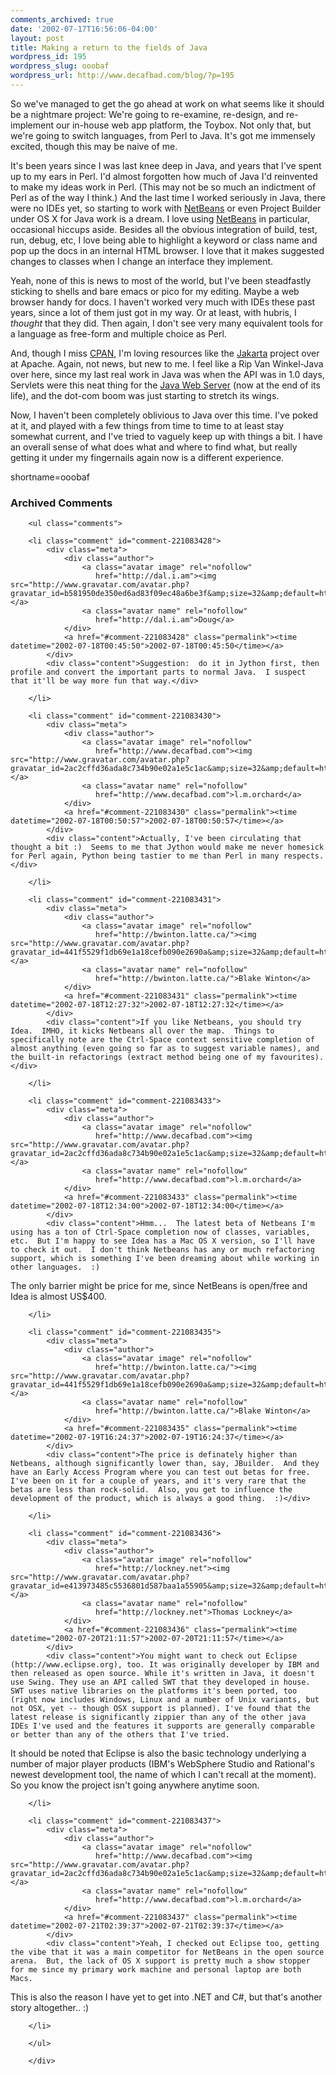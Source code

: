 ```yaml
---
comments_archived: true
date: '2002-07-17T16:56:06-04:00'
layout: post
title: Making a return to the fields of Java
wordpress_id: 195
wordpress_slug: ooobaf
wordpress_url: http://www.decafbad.com/blog/?p=195
---
```

<p>So we've managed to get the go ahead at work on what seems like it should be a nightmare project:  We're going to re-examine, re-design, and re-implement our in-house web app platform, the Toybox.  Not only that, but we're going to switch languages, from Perl to Java.  It's got me immensely excited, though this may be naive of me.</p>
<p>It's been years since I was last knee deep in Java, and years that I've spent up to my ears in Perl.  I'd almost forgotten how much of Java I'd reinvented to make my ideas work in Perl.  (This may not be so much an indictment of Perl as of the way I think.)  And the last time I worked seriously in Java, there were no IDEs yet, so starting to work with <a href="http://www.netbeans.org">NetBeans</a> or even Project Builder under OS X for Java work is a dream.  I love using <a href="http://www.netbeans.org">NetBeans</a> in particular, occasional hiccups aside.  Besides all the obvious integration of build, test, run, debug, etc, I love being able to highlight a keyword or class name and pop up the docs in an internal HTML browser.  I love that it makes suggested changes to classes when I change an interface they implement.</p>
<p>Yeah, none of this is news to most of the world, but I've been steadfastly sticking to shells and bare emacs or pico for my editing.  Maybe a web browser handy for docs.  I haven't worked very much with IDEs these past years, since a lot of them just got in my way.  Or at least, with hubris, I <i>thought</i> that they did.  Then again, I don't see very many equivalent tools for a language as free-form and multiple choice as Perl.</p>
<p>And, though I miss <a href="http://www.cpan.org">CPAN</a>, I'm loving resources like the <a href="http://jakarta.apache.org">Jakarta</a> project over at Apache.  Again, not news, but new to me.  I feel like a Rip Van Winkel-Java over here, since my last real work in Java was when the API was in 1.0 days, Servlets were this neat thing for the <a href="http://wwws.sun.com/software/jwebserver/index.html">Java Web Server</a> (now at the end of its life), and the dot-com boom was just starting to stretch its wings.</p>
<p>Now, I haven't been completely oblivious to Java over this time.  I've poked at it, and played with a few things from time to time to at least stay somewhat current, and I've tried to vaguely keep up with things a bit.  I have an overall sense of what does what and where to find what, but really getting it under my fingernails again now is a different experience.</p>
<!--more-->
shortname=ooobaf

<div id="comments" class="comments archived-comments">
            <h3>Archived Comments</h3>
            
        <ul class="comments">
            
        <li class="comment" id="comment-221083428">
            <div class="meta">
                <div class="author">
                    <a class="avatar image" rel="nofollow" 
                       href="http://dal.i.am"><img src="http://www.gravatar.com/avatar.php?gravatar_id=b581950de350ed6ad83f09ec48a6be3f&amp;size=32&amp;default=http://mediacdn.disqus.com/1320279820/images/noavatar32.png"/></a>
                    <a class="avatar name" rel="nofollow" 
                       href="http://dal.i.am">Doug</a>
                </div>
                <a href="#comment-221083428" class="permalink"><time datetime="2002-07-18T00:45:50">2002-07-18T00:45:50</time></a>
            </div>
            <div class="content">Suggestion:  do it in Jython first, then profile and convert the important parts to normal Java.  I suspect that it'll be way more fun that way.</div>
            
        </li>
    
        <li class="comment" id="comment-221083430">
            <div class="meta">
                <div class="author">
                    <a class="avatar image" rel="nofollow" 
                       href="http://www.decafbad.com"><img src="http://www.gravatar.com/avatar.php?gravatar_id=2ac2cffd36ada8c734b90e02a1e5c1ac&amp;size=32&amp;default=http://mediacdn.disqus.com/1320279820/images/noavatar32.png"/></a>
                    <a class="avatar name" rel="nofollow" 
                       href="http://www.decafbad.com">l.m.orchard</a>
                </div>
                <a href="#comment-221083430" class="permalink"><time datetime="2002-07-18T00:50:57">2002-07-18T00:50:57</time></a>
            </div>
            <div class="content">Actually, I've been circulating that thought a bit :)  Seems to me that Jython would make me never homesick for Perl again, Python being tastier to me than Perl in many respects.</div>
            
        </li>
    
        <li class="comment" id="comment-221083431">
            <div class="meta">
                <div class="author">
                    <a class="avatar image" rel="nofollow" 
                       href="http://bwinton.latte.ca/"><img src="http://www.gravatar.com/avatar.php?gravatar_id=441f5529f1db69e1a18cefb090e2690a&amp;size=32&amp;default=http://mediacdn.disqus.com/1320279820/images/noavatar32.png"/></a>
                    <a class="avatar name" rel="nofollow" 
                       href="http://bwinton.latte.ca/">Blake Winton</a>
                </div>
                <a href="#comment-221083431" class="permalink"><time datetime="2002-07-18T12:27:32">2002-07-18T12:27:32</time></a>
            </div>
            <div class="content">If you like Netbeans, you should try Idea.  IMHO, it kicks Netbeans all over the map.  Things to specifically note are the Ctrl-Space context sensitive completion of almost anything (even going so far as to suggest variable names), and the built-in refactorings (extract method being one of my favourites).</div>
            
        </li>
    
        <li class="comment" id="comment-221083433">
            <div class="meta">
                <div class="author">
                    <a class="avatar image" rel="nofollow" 
                       href="http://www.decafbad.com"><img src="http://www.gravatar.com/avatar.php?gravatar_id=2ac2cffd36ada8c734b90e02a1e5c1ac&amp;size=32&amp;default=http://mediacdn.disqus.com/1320279820/images/noavatar32.png"/></a>
                    <a class="avatar name" rel="nofollow" 
                       href="http://www.decafbad.com">l.m.orchard</a>
                </div>
                <a href="#comment-221083433" class="permalink"><time datetime="2002-07-18T12:34:00">2002-07-18T12:34:00</time></a>
            </div>
            <div class="content">Hmm...  The latest beta of Netbeans I'm using has a ton of Ctrl-Space completion now of classes, variables, etc.  But I'm happy to see Idea has a Mac OS X version, so I'll have to check it out.  I don't think Netbeans has any or much refactoring support, which is something I've been dreaming about while working in other languages.  :)

The only barrier might be price for me, since NetBeans is open/free and Idea is almost US$400.</div>
            
        </li>
    
        <li class="comment" id="comment-221083435">
            <div class="meta">
                <div class="author">
                    <a class="avatar image" rel="nofollow" 
                       href="http://bwinton.latte.ca/"><img src="http://www.gravatar.com/avatar.php?gravatar_id=441f5529f1db69e1a18cefb090e2690a&amp;size=32&amp;default=http://mediacdn.disqus.com/1320279820/images/noavatar32.png"/></a>
                    <a class="avatar name" rel="nofollow" 
                       href="http://bwinton.latte.ca/">Blake Winton</a>
                </div>
                <a href="#comment-221083435" class="permalink"><time datetime="2002-07-19T16:24:37">2002-07-19T16:24:37</time></a>
            </div>
            <div class="content">The price is definately higher than Netbeans, although significantly lower than, say, JBuilder.  And they have an Early Access Program where you can test out betas for free.  I've been on it for a couple of years, and it's very rare that the betas are less than rock-solid.  Also, you get to influence the development of the product, which is always a good thing.  :)</div>
            
        </li>
    
        <li class="comment" id="comment-221083436">
            <div class="meta">
                <div class="author">
                    <a class="avatar image" rel="nofollow" 
                       href="http://lockney.net"><img src="http://www.gravatar.com/avatar.php?gravatar_id=e413973485c5536801d587baa1a55905&amp;size=32&amp;default=http://mediacdn.disqus.com/1320279820/images/noavatar32.png"/></a>
                    <a class="avatar name" rel="nofollow" 
                       href="http://lockney.net">Thomas Lockney</a>
                </div>
                <a href="#comment-221083436" class="permalink"><time datetime="2002-07-20T21:11:57">2002-07-20T21:11:57</time></a>
            </div>
            <div class="content">You might want to check out Eclipse (http://www.eclipse.org), too. It was originally developer by IBM and then released as open source. While it's written in Java, it doesn't use Swing. They use an API called SWT that they developed in house. SWT uses native libraries on the platforms it's been ported, too (right now includes Windows, Linux and a number of Unix variants, but not OSX, yet -- though OSX support is planned). I've found that the latest release is significantly zippier than any of the other java IDEs I've used and the features it supports are generally comparable or better than any of the others that I've tried. 

It should be noted that Eclipse is also the basic technology underlying a number of major player products (IBM's WebSphere Studio and Rational's newest development tool, the name of which I can't recall at the moment). So you know the project isn't going anywhere anytime soon.</div>
            
        </li>
    
        <li class="comment" id="comment-221083437">
            <div class="meta">
                <div class="author">
                    <a class="avatar image" rel="nofollow" 
                       href="http://www.decafbad.com"><img src="http://www.gravatar.com/avatar.php?gravatar_id=2ac2cffd36ada8c734b90e02a1e5c1ac&amp;size=32&amp;default=http://mediacdn.disqus.com/1320279820/images/noavatar32.png"/></a>
                    <a class="avatar name" rel="nofollow" 
                       href="http://www.decafbad.com">l.m.orchard</a>
                </div>
                <a href="#comment-221083437" class="permalink"><time datetime="2002-07-21T02:39:37">2002-07-21T02:39:37</time></a>
            </div>
            <div class="content">Yeah, I checked out Eclipse too, getting the vibe that it was a main competitor for NetBeans in the open source arena.  But, the lack of OS X support is pretty much a show stopper for me since my primary work machine and personal laptop are both Macs.

This is also the reason I have yet to get into .NET and C#, but that's another story altogether.. :)</div>
            
        </li>
    
        </ul>
    
        </div>
    